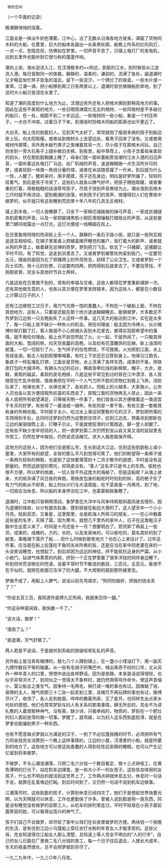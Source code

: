      夜的空间 

   （一个平面的记录） 

   晚潮静悄悄的涨着。 

   江面全是一抹淡牛奶色薄雾。江中心，泊了无数从沿海各地方驶来，满载了货物同木料的大船，在雾里，巨大的船体各画出一长条黑轮廓。船桅上所系的红的风灯，一点一点，忽隐忽现，仿佛如在梦里。一切声音平息了，只镇上电灯厂的发电机，远到五里外也能听到它很匀称的蓬蓬作响。 

   潮向上涨，海水逆流入江，在汊港极多的××附近，肮脏的江水，到时候皆从江逆流入港。每日皆取同一的体裁，静静的，温柔的，谦驯的，流满了各处，届退潮时又才略显匆忙样子急急的溜去，留下一些泥泞，一个锈烂了的铁盒，一些木片或一束草。江潮一满，把小船移到离江已有两里以上，退潮时皆仿佛搁船到旱地，到了这时大小船只皆浸在水里了。 

   知道了潮的高度到什么地方为止，汊港边另外还有人把棺木搁到那稍高地方的事。因此在这些不美观的地方，一些日晒雨淋腐烂无主的棺材，一些同棺材差不多破烂的船只，在一处，相距不到二十步远近。一些棺材同一些小船，象是一个村庄样子，一点也不冲突，过着日子下来，到潮涨时则棺木同船的距离也似乎更近了。 

   大白天，船上住的肮脏妇人，见到天气太好了，常常就抱了瘦弱多病的孩子到船边岸上玩，向太阳取暖。或者站到棺材头上去望远处，看男子回来了没有。又或者用棺材作屏障，另外用木板竹席子之类堵塞其另一方，尽小孩子在那棺木间玩，自己则坐到一旁大石条子上缝补敝旧衣裤。到夜里，船中草荐上，小孩子含着母亲柔软的奶头，伏在那肮脏胸脯上睡了，母亲们就一面听着船旁涨潮时江水入港的汩汩声音，一面听着远处电灯厂马达、丝厂机械的声音，迷迷糊糊做一点生活所许可的梦，或者拾到一块值一角钱分量的煤，或者在米店随意撮了一升米，到后就为什么一惊，人醒了。醒转来时，用手摸摸，孩子还在身边，明白是好梦所骗了，轻轻的叹着气。到后是孩子冷哭了，这些妇人就各以脾气好坏，把孩子拥抱取暖，或者重重的打着，用极粗糙的话语辱骂孩子，尽孩子哭到声音嘶哑为止。潮水涨到去棺木三尺时就不再流动，望到晚潮的涨落，听到孩子们的哭声，很懂得妇人们在寒夜中做梦的，似乎就只有这些睡到荒田里十年八年的几具无主棺材。 

   镇上到半夜，一切人皆睡静了。只余下一家棉花铺拨拨的弹弓声音，一家成衣铺缝衣机密集的声音，以及一家铜器铺黑脸小铜匠用钢锤敲打蜡烛台的声音。从这些屋里门罅间或露出一点灯光，这灯光便成一线横画在街上。 

   在日里鱼呀肉呀的热闹街上无一个人。静静的一条石子路小街，就只是一些狗互相追逐互相啮咬。在铺子里案桌上把被盖摊开睡觉的屠户，皆打着大的鼾声，或者就从狗的声音上，做着肆无忌惮的奇梦。梦到把刀飞去，砍去了一只猪脚，这猪脚比平时不同，有了知觉，逃走到浜里去了。又或者梦到被警佐拘留到衙门，一定要罚五元，理由则是因为忘了把猪蹄上的外壳除去，妨碍了公众卫生。又或者梦到一个兵士买肉，用十元的钞票，只说要肉四两，把肉得到后就拿去了，不要找零钱，不挑剔皮骨，完全与其他时节兵士两样。 

   凡是这些在日里做不到的，常有的幸福与灾难，这些人都得在梦里重新铺排一次。还有其他做生意的人，也各以其方便在梦里发财赔本，因为这些人，都是在小数目上计算过日子的人！ 

   还有江边做短工过日子，用力气兑换一饱的愚蠢人，不拘在一个破船上面，不拘在其他地方，这些人，只要是还能在那个地方迷迷糊糊睡去，能够做梦，大多数总不外梦到江边有一只五桅船失了火这样一件事。这几天大的船泊到江中，实在是太多了，每一只船上皆不缺少一种失火的机会。用任何理由：船主因为冷烤火，伙计赌博吵架打翻了灯，客人吸烟不小心把烟头丢到木花里去，都得实现那希望中的事情。就不用任何理由，船上也不妨忽然起了火。火一起，于是热闹了。一只极其体面的大船，宽阔的帆，向天空直矗的高桅，以及绘有花藻雕饰的后艄，新上油漆的舱篷，一切一切皆引了火，生气样子的任性燃烧，不可挽救。火光照到江面，水上皆成金波。船主人站到舵楼嘶喊着，有时上下衣还忘记穿到身上。地保沿江跑去，象疯子一样乱嚷乱打锣。江面全是货物，水上浮满了各样东西，成束的干鱼，用铁皮打包的大捆洋布，有狮头为记的花纱，横直皆牵红线的新棉絮，帽子，大衣，皮鞋，美观的磁盆，柔软的皮毛袍褂，凡是这些平常见到过的皆在江中漂浮，各人皆随意在忙乱中掠取，很奋勇把在平时一个人气力所不胜的货物扛到肩上飞奔。消防队来了，地保也来了，水保也来了，各处抓人。但船上的火越多，大家救火，公务人员也各以其方便捞取所欢喜的东西去了，掠取江面的货物再无人禁止，因此一来各人皆把所有欲望满足，只等候天明一件事了。他们皆各以其方便做着这一类适宜于冬天的好梦，有些得了一篓油或一捆布，有些则是一束干鱼，有些又是一套极其称身的布棉衣服。平时胆子太小，吃过水上保证同警察的亏的汉子，梦到把所需的东西得到手后，总同时还梦到仍然为巡警抓住领子，拉到江边去，预备吊到那卧在江边的废钢烟筒上去，打鞭子示众，于是就使狡滑的计策图逃，脚一登人却醒了。还有些不缺少坐牢经验的人，则一直梦到第二次仍然到宝山县又臭又湿的监狱里去作苦工，仍然在梦中挨挞，仍然说谎话赌咒，求大人施恩取保开释。 

   这地方的这些人，因为他们全是那么穷，生长到这大江边，住到这些肮脏船上或小屋里，大家所有的欲望，全皆的那么平凡到觉得可笑了。他们的盼望得一条裤子或一条稍为软和的棉絮，也是到了这快要落雪的十二月才敢作的遐想，平时是没有这胆量的。然而这欲望的寄托，却简直没有，“善人”这名字只是书上的东西，偷抢也很不方便，所以梦的依据，一切人皆不外这庞大的海舶了。但是这船呢？从海上驶来，大的帆孕满了风日夜的奔跑，用铁皮包身的船舵时时刻刻的转，高的桅子负了有力气的帆从不卸责，船上的伙计们与大浪周旋，吃干菜臭鱼一月两月，到了地，一切皆应当休息，所以船的本身停泊在江中，也蒙蒙眬眬象睡了。 

   退潮时，江中船只皆稍稍荡动，象梦里在大洋中与风争持帆取斜面风驶去情形，因为退潮的缘故，伙计有披衣起身，摸到铁链在船边大便的了。这人望天中一个小小月亮，贴到高空，又看星，这里那里，全是航海人所熟习的朋友，一一在心中数着这些星的名字，天降了霜，因为寒冷，就想几千里外的家中人，日子在这类粗汉子脑中生出意义来了，时间是十月还是十一月？想要明白了。把货卸了再装上一些货，成束的，成桶的，方的，长的，以及发臭味的，可以偷吃的，莫名其妙的到了舱里，乘晚潮下落开了船……但什么时候到那老地方？也在心上来估计了。过年这件事，应当是在船上拉篷吃干鱼同劣米所煮的饭，还是应当在家中同老婆在床的一头谈笑话睡觉，也想起了。到后却因为远远的神往，终不能抵抗近身的严霜，从小小舱门，钻进气味熏蒸的内舱，挤到一个正在梦里赢了很多洋钱的同伴身边睡下。听到同伴荒谬绝伦的呓语，说着平常时节不敢说的数目，三百元，五百元，象很不在乎似的，就把在舱面已冻冷了的大腿，不大规矩的插到那热被里去。 

   梦做不成了，用船上人脾气，说话以前先骂祖宗，“狗同你娘好，把我的钱全丢了？” 

   “你说五百三百，我知道你是牌九正热闹，我就来压你一腿。” 

   “你这杂种莫闹我，我快赢一千了。” 

   “说大话，做梦！” 

   “落雨了么？” 

   “是退潮，天气好极了。” 

   两人若是不说话，于是就听到系船的铁链呕呕轧轧的声音。 

   另外船上是当真有赌博的，就七八个人蹲到铺上，在一盏小小煤油灯下，用一副天九牌作数目不等的输赢。从一些有毛胡子的嘴巴中，喊出离奇不经的口号，又从另外一种年青人的口里，愤恨中说出各样野话。因为是夜静，本来是话说得很轻，也似乎非常洪大了，到同伙之一觉得太不象样时，就仍然用辱骂作命令，使这声音缩小，莫让船主之类生气。因争持一毛两毛，揪打成一堆的事也有过。因赌输了钱，骨牌的主人，赌气把那三十二张一起丢到江里，且赌咒不再玩牌的事也有过，赌博尽兴了，收场了，各人走到舱面，哗哗的撒着热尿，见了星月，也同样生出点家乡何处的感想。他们也常常梦到与妇人有关系的那类事情，肆无所忌的，完全不为讲礼教的人着想那种神气，没有美，缺少诗，只极单纯的，物质的，梦到在一个肥壮的妇人面前放荡的做一切事。梦醒了，就骂娘，以为妇人这东西到底狡滑，就是在梦里也能骗到男子一种东西。 

   也有不愿意做点梦就以为满足的汉子，一到了不必拉篷摇橹的时节，必须把所有气力同金钱完全消费到一个晚上这样事情的，江边的小屋，汊港里的小船，就是所要到的地方了。这些地方可以使这些愚蠢的人得到任性后安静的睡眠，也可以产生记忆留到将来做梦。 

   不做梦，不关心潮涨潮落，只把二毛六分钱一个数目看定，做十三点钟夜工，在黄色薄明的灯光下，站在机车边理茧，是一些大小不一的女孩子。这些贫血体弱的女孩子，什么也不明白的就活到这世界上了。工作两点钟就休息五分，休息时一句话不说，就靠在乱茧堆边打盹。到后时间到了，又仍然一句话不说到机车边做事。 

   江潮落尽时，这些肮脏的孩子，计算到休息已经四次了，她们于是想起世界快要光明，以为天明就可以休息，工作也更勤快了许多。曾被人说到那是狗一类东西，同是没有睡觉没有做梦的监察工人，从机车的排列里走过，平时不轻易在小孩子面前露笑容的脸，可以看得出高兴的神气了。 

   孩子们自己不会做梦，却尽给了家中父母们在长夜里做梦的方便。两块钱一个夜晚的生活，是有住到江边小乌篷船上穿红衣打水粉的年青女人才能享受的。这些父母，完全知道得住江船女人那么清楚，且知道上等人完全不明白的“人的行市”，自己的女儿已能在厂里做二毛八分钱的夜工，每一个日子往后退去，人就长大成年，冬天的夜虽然很长，总不会把梦做到穷尽了。 

   一九二九年作，一九三○年八月改。 

